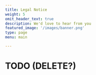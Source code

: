 ```yaml
---
title: Legal Notice
weight: 5
omit_header_text: true
description: We'd love to hear from you
featured_image: '/images/banner.png'
type: page
menu: main

---
```


# TODO (DELETE?)
